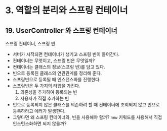 # 3. 역할의 분리와 스프링 컨테이너

## 19. UserController 와 스프링 컨테이너

스프링 컨테이너, 스프링 빈

- 서버가 시작되면 컨테이너가 생기고 스프링 빈이 들어간다.
- 컨테이너는 무엇이고, 스프링 빈은 무엇일까?
- 컨테이너는 클래스의 정보(스프링 빈)를 담고 있다.
- 빈으로 등록된 클래스의 연관관계를 정리해 준다.
- 스프링빈으로 등록될 때 인스턴스화를 진행한다.
- 스프링빈은 두 가지의 타입을 가진다.
    1. 의존성을 추가하여 등록되는 빈
    2. 사용자가 직접 추가하는 빈
- 빈으로 등록되지 않은 클래스를 의존하려 할 때 컨테이너에 조회되지 않고 빈으로 등록하라고 에러가 발생한다.
- 그렇다면 왜 스프링 컨테이너와, 빈을 사용해야 할까? `new` 키워드를 사용해서 직접 인스턴스화하면 되지 않을까?

